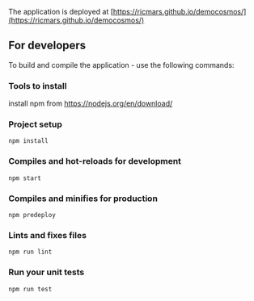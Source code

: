 The application is deployed at [https://ricmars.github.io/democosmos/](https://ricmars.github.io/democosmos/)

## For developers

To build and compile the application - use the following commands:

### Tools to install

install npm from https://nodejs.org/en/download/

### Project setup

```
npm install
```

### Compiles and hot-reloads for development

```
npm start
```

### Compiles and minifies for production

```
npm predeploy
```

### Lints and fixes files

```
npm run lint
```

### Run your unit tests

```
npm run test
```
